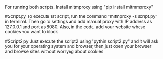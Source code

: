 For running both scripts. Install mitmproxy using "pip install mitmmproxy"

#Script.py
To execute 1st script, run the command "mitmproxy -s script.py" in terminal. Then go to settings and add manual proxy with IP address as 127.0.0.1 and port as 8080. Also, in the code, add your website whose cookies you want to block

#Script2.py
Just execute the script2 using "pythin script2.py" and it will ask you for your operating system and browser, then just open your browser and browse sites without worryng about cookies
